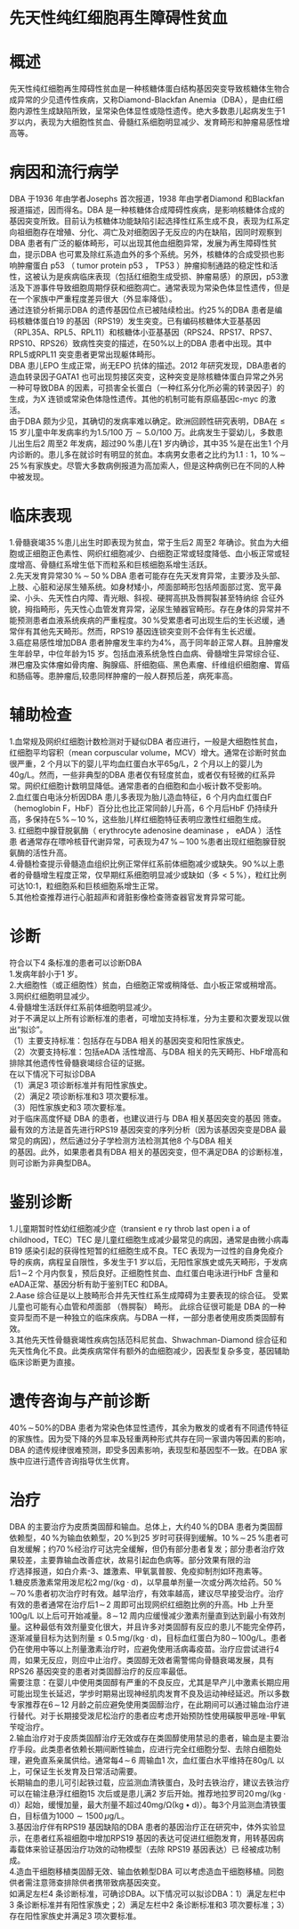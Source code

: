 # 先天性纯红细胞再生障碍性贫血  
# 概述  
先天性纯红细胞再生障碍性贫血是一种核糖体蛋白结构基因突变导致核糖体生物合成异常的少见遗传性疾病，又称Diamond-Blackfan Anemia（DBA），是由红细胞内源性生成缺陷所致，呈常染色体显性或隐性遗传。绝大多数患儿起病发生于1 岁以内，表现为大细胞性贫血、骨髓红系细胞明显减少、发育畸形和肿瘤易感性增高等。  
# 病因和流行病学  
DBA 于1936 年由学者Josephs 首次报道，1938 年由学者Diamond 和Blackfan报道描述，因而得名。DBA 是一种核糖体合成障碍性疾病，是影响核糖体合成的基因突变所致。目前认为核糖体功能缺陷引起选择性红系生成不良，表现为红系定向祖细胞存在增殖、分化、凋亡及对细胞因子无反应的内在缺陷，因同时观察到DBA 患者有广泛的躯体畸形，可以出现其他血细胞异常，发展为再生障碍性贫血，提示DBA 也可累及除红系造血外的多个系统。另外，核糖体的合成受损也影响肿瘤蛋白 p53 （ tumor protein p53 ， TP53 ）肿瘤抑制通路的稳定性和活 性，这被认为是疾病临床表现（包括红细胞生成受损、肿瘤易感）的原因，p53激活及下游事件导致细胞周期俘获和细胞凋亡。通常表现为常染色体显性遗传，但是在一个家族中严重程度差异很大（外显率降低）。  
通过连锁分析揭示DBA 的遗传基因位点已被陆续检出。约$25\,\%$的DBA 患者是编码核糖体蛋白19 的基因（RPS19）发生突变。已有编码核糖体大亚基基因（RPL35A、RPL5、RPL11）和核糖体小亚基基因（RPS24、RPS17、RPS7、RPS10、RPS26）致病性突变的描述，在$50\%$以上的DBA 患者中出现。其中RPL5或RPL11 突变患者更常出现躯体畸形。  
DBA 患儿EPO 生成正常，尚无EPO 抗体的描述。2012 年研究发现，DBA患者的造血转录因子GATA1 也可出现剪接区突变，这种突变是除核糖体蛋白异常之外另一种可导致DBA 的因素，可损害全长蛋白（一种红系分化所必需的转录因子）的生成，为X 连锁或常染色体隐性遗传。其他的机制可能有原癌基因c-myc 的激活。  
由于DBA 颇为少见，其确切的发病率难以确定。欧洲回顾性研究表明，DBA在${\leqslant}15$ 岁儿童中年发病率约为1.5/100 万${\sim}5.0/100$ 万。此病发生于婴幼儿，多数患儿出生后2 周至2 年发病，超过$90\,\%$患儿在1 岁内确诊，其中$35\,\%$是在出生1 个月内诊断的。患儿多在就诊时有明显的贫血。本病男女患者之比约为$1.1:1$，$10\,\%\!\sim\!25\,\%$有家族史。尽管大多数病例报道为高加索人，但是这种病例已在不同的人种中被发现。  
# 临床表现  
1.骨髓衰竭$35\,\%$患儿出生时即表现为贫血，常于生后2 周至2 年确诊。贫血为大细胞或正细胞正色素性、网织红细胞减少、白细胞正常或轻度降低、血小板正常或轻度增高、骨髓红系增生低下而粒系和巨核细胞系增生活跃。  
2.先天发育异常$30\,\%\,{\sim}\,50\,\%\,\mathrm{DBA}$ 患者可能存在先天发育异常，主要涉及头部、上肢、心脏和泌尿生殖系统。如身材矮小，颅面部畸形包括颅面部过宽、宽平鼻梁、小头、先天性白内障、青光眼、斜视、硬腭高拱及唇腭裂甚至特纳综 合征外貌，拇指畸形，先天性心血管发育异常，泌尿生殖器官畸形。存在身体的异常并不能预测患者血液系统疾病的严重程度。$30\,\%$受累患者可出现生后的生长迟缓，通常伴有其他先天畸形。然而，RPS19 基因连锁突变则不会伴有生长迟缓。  
3.癌症易感性增加DBA 患者肿瘤发生率约为$4\%$，高于同年龄正常人群。且肿瘤发生年龄早，中位年龄为15 岁。包括血液系统急性白血病、骨髓增生异常综合征、淋巴瘤及实体瘤如骨肉瘤、胸腺癌、肝细胞癌、黑色素瘤、纤维组织细胞瘤、胃癌和肠癌等。患肿瘤后,较患同样肿瘤的一般人群预后差，病死率高。  
# 辅助检查  
1.血常规及网织红细胞计数检测对于疑似DBA 者应进行，一般是大细胞性贫血，红细胞平均容积（mean corpuscular volume，MCV）增大。通常在诊断时贫血很严重，2 个月以下的婴儿平均血红蛋白水平$65\mathrm{g/L}$，2 个月以上的婴儿为$40\mathrm{g/L}$。然而，一些非典型的DBA 患者仅有轻度贫血，或者仅有轻微的红系异常。网织红细胞计数明显降低。通常患者的白细胞和血小板计数不受影响。  
2.血红蛋白电泳分析因DBA 患儿多表现为胎儿造血特征，6 个月内血红蛋白F（hemoglobin F，HbF）百分比也比正常同龄儿升高，6 个月后HbF 仍持续升高，多保持在$5\,\%\!\sim\!10\,\%$，这些胎儿样红细胞特征表明应激性红细胞生成。  
3. 红细胞中腺苷脱氨酶（ erythrocyte adenosine deaminase ， eADA ）活性 患 者通常存在嘌呤核苷代谢异常，可表现为$47\,\%\!\sim\!100\,\%$患者出现红细胞腺苷脱氨酶的活性升高。  
4.骨髓检查提示骨髓造血组织比例正常伴红系前体细胞减少或缺失。$90\,\%$以上患者的骨髓增生程度正常，仅早期红系细胞明显减少或缺如（多${<}5\,\%$），粒红比例可达10:1，粒细胞系和巨核细胞系增生正常。  
5.其他检查推荐进行心脏超声和肾脏影像检查筛查器官发育异常可能。  
# 诊断  
符合以下4 条标准的患者可以诊断DBA  
1.发病年龄小于1 岁。  
2.大细胞性（或正细胞性）贫血，白细胞正常或稍降低、血小板正常或稍增高。  
3.网织红细胞明显减少。  
4.骨髓增生活跃伴红系前体细胞明显减少。  
对于不满足以上所有诊断标准的患者，可增加支持标准，分为主要和次要发现以做出“拟诊”。  
（1）主要支持标准：包括存在与DBA 相关的基因突变和阳性家族史。  
（2）次要支持标准：包括eADA 活性增高、与DBA 相关的先天畸形、HbF增高和排除其他遗传性骨髓衰竭综合征的证据。  
在以下情况下可拟诊DBA  
（1）满足3 项诊断标准并有阳性家族史。  
（2）满足2 项诊断标准和3 项次要标准。  
（3）阳性家族史和3 项次要标准。  
对于临床高度怀疑 DBA  的患者，也建议进行与 DBA  相关基因突变的基因 筛查。最有效的方法是首先进行RPS19 基因突变的序列分析（因为该基因突变是DBA 最常见的病因），然后通过分子学检测方法检测其他8 个与DBA 相关  
的基因。此外，如果患者具有DBA 相关的基因突变，但不满足DBA 的诊断标准，则可诊断为非典型DBA。  
# 鉴别诊断  
1.儿童期暂时性幼红细胞减少症（transient e ry throb last open i a of childhood，TEC）TEC 是儿童红细胞生成减少最常见的病因，通常是由微小病毒B19 感染引起的获得性短暂的红细胞生成不良。TEC 表现为一过性的自身免疫介导的疾病，病程呈自限性，多发生于1 岁以后，无阳性家族史或先天畸形，于发病后$1\!\sim\!2$ 个月内恢复，预后良好。正细胞性贫血、血红蛋白电泳进行HbF 含量和eADA正常、基因分析有助于鉴别TEC 和DBA。  
2.Aase 综合征是以上肢畸形合并先天性红系生成障碍为主要表现的综合征。 受累儿童也可能有心血管和颅面部 （唇腭裂） 畸形。 此综合征很可能是 DBA 的一种变异型而不是一种独立的临床疾病。与DBA 一样，一部分患者使用皮质类固醇有效。  
3.其他先天性骨髓衰竭性疾病包括范科尼贫血、Shwachman-Diamond 综合征和先天性角化不良。此类疾病常伴有额外的血细胞减少，因表型复杂多变，基因辅助临床诊断更为直接。  
# 遗传咨询与产前诊断  
$40\%\!\sim\!50\%$的DBA 患者为常染色体显性遗传，其余为散发的或者有不同遗传特征的家族性。因为受下降的外显率及轻重两种形式共存在同一家谱内等因素的影响，DBA 的遗传规律很难预测，即受多因素影响，表现型和基因型不一致。在DBA 家族中应进行遗传咨询指导优生优育。  
# 治疗  
DBA 的主要治疗为皮质类固醇和输血。总体上，大约$40\,\%$的DBA 患者为类固醇依赖型，$40\,\%$为输血依赖型，$20\,\%$到25 岁时可获得到缓解。$10\,\%\!\sim\!25\,\%$患者可自发缓解；约$70\,\%$经治疗可达完全缓解，但仍有部分患者复发；部分患者治疗效果较差，主要靠输血改善症状，故易引起血色病等。部分效果有限的治  
疗选择报道，如白介素-3、雄激素、甲氧氯普胺、免疫抑制剂如环孢素等。  
1.糖皮质激素常用泼尼松$2\,\mathrm{mg}/(\mathrm{kg}\cdot\mathrm{d})$，以早晨单剂量一次或分两次给药。$50\,\%\!\sim\!70\,\%$患者初次治疗时有效。越早治疗，有效率越高，建议尽早接受治疗。治疗有效的患者通常在治疗后$1\!\sim\!2$ 周即可出现网织红细胞比例的升高。Hb 上升至$100\mathrm{g/L}$ 以上后可开始减量。$8\!\sim\!12$ 周内应缓慢减少激素剂量直到达到最小有效剂量。这种最低有效剂量变化很大，并且许多对类固醇有反应的患儿不能完全停药，逐渐减量目标为达到剂量$\leqslant 0.5\,\mathrm{mg}/(\mathrm{kg}\cdot\mathrm{d})$，目标血红蛋白为$80\!\sim\!100\mathrm{g/L}$。患者仍在使用中等以上剂量激素治疗时，应避免使用活病毒疫苗。治疗应尝试进行4 周，如果无反应，则应中止治疗。类固醇无效者需警惕向骨髓衰竭发展，具有RPS26 基因突变的患者对类固醇治疗的反应率最低。  
需要注意：在婴儿中使用类固醇有严重的不良反应，尤其是早产儿中激素长期应用可能出现生长延迟，学步时期易出现神经肌肉发育不良及运动神经延迟。所以多数专家推荐在$6\!\sim\!12$ 月龄之前应避免使用类固醇治疗，在此期间可以通过输血治疗进行替代。对于长期接受泼尼松治疗的患者应考虑开始预防性使用磺胺甲恶唑-甲氧苄啶治疗。  
2.输血治疗对于皮质类固醇治疗无效或存在类固醇使用禁忌的患者，输血是主要治疗手段。此类患者依赖长期间断性输血，应进行完全红细胞分型、去除白细胞处理，避免直系亲属供给。通常每$4\!\sim\!6$ 周输血1 次，血红蛋白水平维持在$80\mathrm{g/L}$ 以上，可保证生长发育及日常活动需要。  
长期输血的患儿可引起铁过载，应监测血清铁蛋白，及时去铁治疗，建议去铁治疗可以在输注悬浮红细胞15 次后或是患儿满2 岁后开始。推荐地拉罗司$20\,\mathrm{mg}/(\mathrm{kg}\cdot\mathrm{d})$）起始，缓慢加量，最大剂量不超过$40\mathrm{{m}g/\Omega(\mathrm{{kg}\bullet\mathrm{{d})}}}$）。每3个月监测血清铁蛋白，目标值为$1000\sim1500\,\mu\mathrm{g/L}$。  
3.基因治疗伴有RPS19 基因缺陷的DBA 患者的基因治疗正在研究中，体外实验显示，在患者红系祖细胞中增加RPS19 基因的表达可促进红细胞发育，用转基因病毒载体来验证基因治疗功效的动物模型（去除 RPS19  基因表达）已 经被成功制成。  
4.造血干细胞移植类固醇无效、输血依赖型DBA 可以考虑造血干细胞移植。同胞供者需注意筛查排除供者携带致病基因突变。  
如满足左栏4 条诊断标准，可确诊DBA。以下情况可以拟诊DBA：1）满足左栏中3 条诊断标准并有阳性家族史；2）满足左栏中2 条诊断标准和3 项次要标准；3）存在阳性家族史并满足3 项次要标准。  

